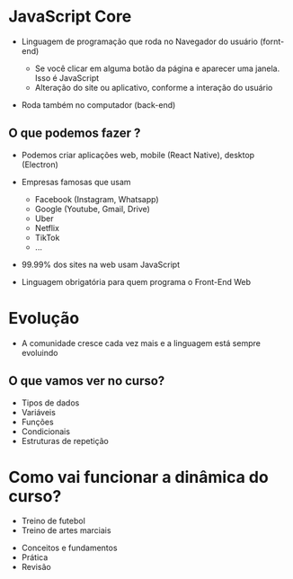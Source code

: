 # JavaScript Core

* Linguagem de programação que roda no Navegador do usuário (fornt-end)
    * Se você clicar em alguma botão da página e aparecer uma janela. Isso é JavaScript
    * Alteração do site ou aplicativo, conforme a interação do usuário

* Roda também no computador (back-end)

## O que podemos fazer ?

* Podemos criar aplicações web, mobile (React Native), desktop (Electron)
* Empresas famosas que usam
    * Facebook (Instagram, Whatsapp)
    * Google (Youtube, Gmail, Drive)
    * Uber
    * Netflix
    * TikTok
    * ...

* 99.99% dos sites na web usam JavaScript
* Linguagem obrigatória para quem programa o Front-End Web

# Evolução

* A comunidade cresce cada vez mais e a linguagem está sempre evoluindo

## O que vamos ver no curso?

- Tipos de dados
- Variáveis
- Funções
- Condicionais
- Estruturas de repetição


# Como vai funcionar a dinâmica do curso?

- Treino de futebol
- Treino de artes marciais

* Conceitos e fundamentos
* Prática
* Revisão